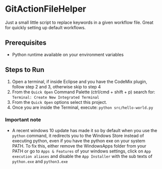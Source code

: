 # GitActionFileHelper
Just a small little script to replace keywords in a given workflow file. Great for quickly setting up default workflows.

## Prerequisites

- Python runtime available on your environment variables

## Steps to Run

1. Open a terminal, if inside Eclipse and you have the CodeMix plugin, follow step 2 and 3, otherwise skip to step 4
2. From the `Quick Open`  Command Palette (ctrl/cmd + shift + p) search for:
     `Terminal: Create New Integrated Terminal`
3. From the `Quick Open` options select this project.
4. Once you are inside the Terminal, execute: `python src/hello-world.py`

### Important note
- A recent windows 10 update has made it so by default when you use the `python` command, it redirects you to the Windows Store instead of executing python, even if you have the python exe on your system PATH. To fix this, either remove the WindowsApps folder from your PATH or go to `Apps & Features` of your windows settings, click on `App execution aliases` and disable the `App Installer` with the sub texts of `python.exe` and `python3.exe`
